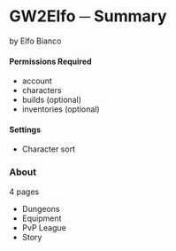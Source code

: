 # GW2Elfo ─ Summary
by Elfo Bianco

#### Permissions Required
* account
* characters
* builds (optional)
* inventories (optional)

#### Settings
* Character sort

### About
4 pages
* Dungeons
* Equipment
* PvP League
* Story

